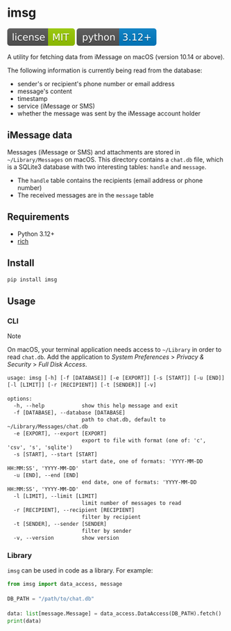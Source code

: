 # imsg

![](img/license.svg) ![](img/python.svg)

A utility for fetching data from iMessage on macOS (version 10.14 or above).

The following information is currently being read from the database:

* sender's or recipient's phone number or email address
* message's content
* timestamp
* service (iMessage or SMS)
* whether the message was sent by the iMessage account holder

## iMessage data

Messages (iMessage or SMS) and attachments are stored in `~/Library/Messages` on macOS. This directory contains a `chat.db` file, which is a SQLite3 database with two interesting tables: `handle` and `message`.

* The `handle` table contains the recipients (email address or phone number)
* The received messages are in the `message` table

## Requirements

* Python 3.12+
* [rich](https://rich.readthedocs.io/en/latest/)

## Install

    pip install imsg

## Usage

### CLI

> [!note]
> On macOS, your terminal application needs access to `~/Library` in order to read `chat.db`. Add the application to *System Preferences* > *Privacy & Security* > *Full Disk Access*.

```
usage: imsg [-h] [-f [DATABASE]] [-e [EXPORT]] [-s [START]] [-u [END]] [-l [LIMIT]] [-r [RECIPIENT]] [-t [SENDER]] [-v]

options:
  -h, --help            show this help message and exit
  -f [DATABASE], --database [DATABASE]
                        path to chat.db, default to ~/Library/Messages/chat.db
  -e [EXPORT], --export [EXPORT]
                        export to file with format (one of: 'c', 'csv', 's', 'sqlite')
  -s [START], --start [START]
                        start date, one of formats: 'YYYY-MM-DD HH:MM:SS', 'YYYY-MM-DD'
  -u [END], --end [END]
                        end date, one of formats: 'YYYY-MM-DD HH:MM:SS', 'YYYY-MM-DD'
  -l [LIMIT], --limit [LIMIT]
                        limit number of messages to read
  -r [RECIPIENT], --recipient [RECIPIENT]
                        filter by recipient
  -t [SENDER], --sender [SENDER]
                        filter by sender
  -v, --version         show version
```

### Library

`imsg` can be used in code as a library. For example:

```python
from imsg import data_access, message

DB_PATH = "/path/to/chat.db"

data: list[message.Message] = data_access.DataAccess(DB_PATH).fetch()
print(data)
```
